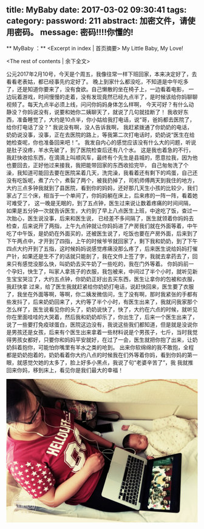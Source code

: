 title: MyBaby
date: 2017-03-02 09:30:41
tags:
category:
password: 211
abstract: 加密文件，请使用密码。
message: 密码!!!!你懂的!
---

** MyBaby ：** <Excerpt in index | 首页摘要\>
My Little Baby, My Love!    
<!-- more -->
<The rest of contents | 余下全文\>

公元2017年2月10号，今天是个周五，我像往常一样下班回家，本来决定好了，去看看老表姑，都已经事先约定好了。
晚上到家什么都没吃，不知道是中午吃多了，还是知道你要来了，没有食欲。自己懒散的坐在椅子上，一边看着电影，
一边玩着游戏，时间慢慢的走着，没有发现竟然已经九点半了，是时候该给你妈聊聊视频了。每天九点半必须上线，问问你妈妈身体怎么样啊，
今天可好？有什么动静没？你妈说没有，说要和她你二姨聊天了，就说了几句就挂断了！
我收好东西，准备睡觉了，大约是10点半，你小姑给我打电话，说“哥，爸妈都去医院了，给你打电话了没？” 我说没有啊，没人告诉我啊，
我赶紧拨通了你奶奶的电话，奶奶说没事，没事，正在去医院的路上，等我第二次打电话时，奶奶说“医生在给她检查呢，你也准备回来吧！”。
我发自内心的感觉应该没有什么大的问题，听说是肚子没疼，羊水先破了，到了医院检查后还有八个水。
这是我也着急的不行，我赶快收拾东西，在滴滴上叫顺风车，最终有个先生是县城的，愿意拉我，因为他也要回去，正好他过来接我，我把能带回家的东西收拾完毕，
自己匆匆洗了个澡，我知道可能回去要在医院呆着几天，洗完澡，我看着还有剩下的鸡蛋，自己还没有吃饭呢，煮了六个，煮裂了两个，被我扔掉了，司机师傅两天到我住的地方，
大约三点多钟我就到了县医院，看到你的妈妈，还好那几天生小孩的比较少，我们家占了三个床，相当于一个单间了，你妈妈躺在床上，后来疼的一阵一阵，看着她可难受了，
这一晚是无眠的，到了五点钟，医生过来说让数着疼痛的时间间隔，如果是五分钟一次就告诉医生，大约到了早上八点医生上班，中途吃了饭，查过一次胎心，医生说没事，后来和医生说，
已经差不多间隔了，医生就领着你妈妈去检查，后来说开了两指，上午九点钟就让你妈妈进了产房我们就在外面等着，中午吃了中午饭，是奶奶在外面买的，还被医生说了，吃饭也要在产房外面，后来到了下午两点中，才开到了四指，上午的时候爷爷就回家了，剩下我和奶奶，到了下午四点大约开到了五指，这时候妈妈说感觉疼痛没那么疼了，后来医生说给妈妈打催产针，如果还是生不了的话就只能剖了，我在文件上签了字，我就去拿药去了，回来只有感觉没那么快，叫奶奶去买牛奶了一些吃的，我在门外等着。
你妈妈前一个孕妇，快生了，叫家人拿孩子的衣服，我包被来，中间过了半个小时，就听见新生宝宝哭泣了，大约五点钟，你奶奶正好出去买东西，医生让拿你的包被和衣服，我赶快拿
过来，给了医生我就赶紧给你奶奶打电话，说赶快回来，医生要了衣服了，我坐在外面等啊，等啊，你二姨发微信问，生了没有啊，那时我紧张的手都有些发抖了，后来奶奶回来了，大约等了半个小时，有医生出来了，我就问我家那个怎么样了，医生说看见你的头了，奶奶说快了，快了，大约在六点的时候，就听见你在里面哇哇的大哭着，然后我和奶奶却乐了，你出生了，后来一个医生出来了，说了一些要打免疫球蛋白，医院这边没有，我说这些我们都知道，但是就是没说你是男孩还是女孩，后来有个医生出来拿着一些材料说是个男孩子，七斤，当时我觉得男孩女都好，只要你和妈妈平安就好，在过了一会，医生就把你抱了出来，让奶奶斜着抱你，可能怕你嘴里有羊水之类的呛到。
出来你软绵绵的我不敢抱，全程都是奶奶抱着的，奶奶看着你大约八点的时候我在们外等着你妈，看到你妈的第一眼，就感觉欠她的太多了，脸上好多小黑点，我说了句“老婆辛苦了”，我
我就推回来你妈，移到床上，看见你是我们最大的幸福！

![MyLove](MyBaby/IMG_20170530_141952-1.jpg)
